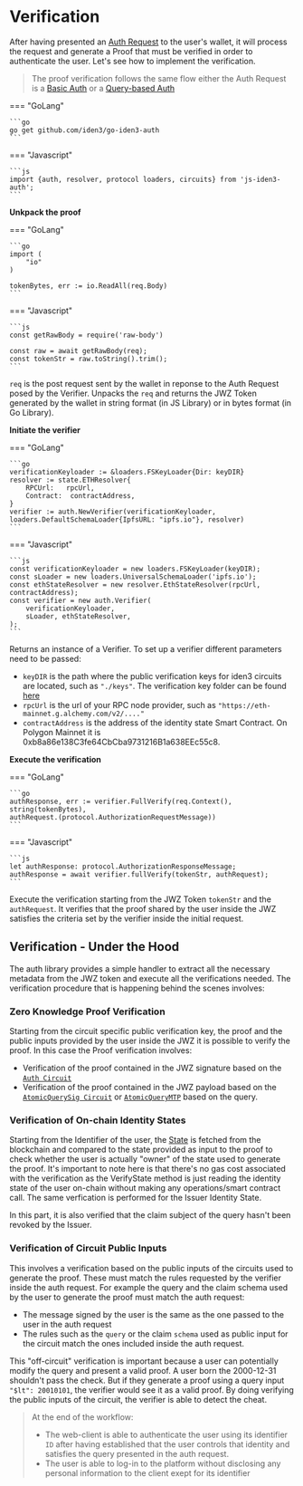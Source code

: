 # Verification

After having presented an [Auth Request](./request-api-guide.md) to the user's wallet, 
it will process the request and generate a Proof that must be verified in order to authenticate the user. 
Let's see how to implement the verification.

> The proof verification follows the same flow either the Auth Request is a [Basic Auth](./request-api-guide.md#basic-auth) or a [Query-based Auth](./request-api-guide.md#query-based-auth)

=== "GoLang"

    ```go
    go get github.com/iden3/go-iden3-auth
    ```

=== "Javascript"

    ```js
    import {auth, resolver, protocol loaders, circuits} from 'js-iden3-auth';
    ```

**Unkpack the proof** 

=== "GoLang"

    ```go
    import (
        "io"
    )

    tokenBytes, err := io.ReadAll(req.Body)
    ```

=== "Javascript"

    ```js
    const getRawBody = require('raw-body')

    const raw = await getRawBody(req);
    const tokenStr = raw.toString().trim();
    ```

`req` is the post request sent by the wallet in reponse to the Auth Request posed by the Verifier. Unpacks the `req` and returns the JWZ Token generated by the wallet in string format (in JS Library) or in bytes format (in Go Library). 

**Initiate the verifier**

=== "GoLang"

    ```go
    verificationKeyloader := &loaders.FSKeyLoader{Dir: keyDIR}
    resolver := state.ETHResolver{
        RPCUrl:   rpcUrl,
        Contract:  contractAddress,
    }
    verifier := auth.NewVerifier(verificationKeyloader, loaders.DefaultSchemaLoader{IpfsURL: "ipfs.io"}, resolver)    
    ```

=== "Javascript"

    ```js
    const verificationKeyloader = new loaders.FSKeyLoader(keyDIR);
    const sLoader = new loaders.UniversalSchemaLoader('ipfs.io');
    const ethStateResolver = new resolver.EthStateResolver(rpcUrl, contractAddress);
    const verifier = new auth.Verifier(
        verificationKeyloader,
        sLoader, ethStateResolver,
    );
    ```

Returns an instance of a Verifier. To set up a verifier different parameters need to be passed: 

-  `keyDIR` is the path where the public verification keys for iden3 circuits are located, such as `"./keys"`. The verification key folder can be found [here](https://github.com/iden3/tutorial-examples/tree/main/verifier-integration/keys)
- `rpcUrl` is the url of your RPC node provider, such as `"https://eth-mainnet.g.alchemy.com/v2/...."`
- `contractAddress` is the address of the identity state Smart Contract. On Polygon Mainnet it is 0xb8a86e138C3fe64CbCba9731216B1a638EEc55c8.

**Execute the verification**

=== "GoLang"

    ```go
    authResponse, err := verifier.FullVerify(req.Context(), string(tokenBytes),
    authRequest.(protocol.AuthorizationRequestMessage))
    ```

=== "Javascript"

    ```js
    let authResponse: protocol.AuthorizationResponseMessage;
    authResponse = await verifier.fullVerify(tokenStr, authRequest);
    ```

Execute the verification starting from the JWZ Token `tokenStr` and the `authRequest`. It verifies that the proof shared by the user inside the JWZ satisfies the criteria set by the verifier inside the initial request.

## Verification - Under the Hood

The auth library provides a simple handler to extract all the necessary metadata from the JWZ token and execute all the verifications needed. The verification procedure that is happening behind the scenes involves: 

### Zero Knowledge Proof Verification

Starting from the circuit specific public verification key, the proof and the public inputs provided by the user inside the JWZ it is possible to verify the proof. In this case the Proof verification involves: 

- Verification of the proof contained in the JWZ signature based on the [`Auth Circuit`](../../circuits/main-circuits.md#authentication)
- Verification of the proof contained in the JWZ payload based on the [`AtomicQuerySig Circuit`](../../circuits/main-circuits.md#credentialatomicquerysig) or [`AtomicQueryMTP`](../../circuits/main-circuits.md#credentialatomicquerymtp) based on the query.

### Verification of On-chain Identity States

Starting from the Identifier of the user, the [State](../../contracts/overview.md) is fetched from the blockchain and compared to the state provided as input to the proof to check whether the user is actually "owner" of the state used to generate the proof. It's important to note here is that there's no gas cost associated with the verification as the VerifyState method is just reading the identity state of the user on-chain without making any operations/smart contract call. The same verfication is performed for the Issuer Identity State.

In this part, it is also verified that the claim subject of the query hasn't been revoked by the Issuer.

### Verification of Circuit Public Inputs

This involves a verification based on the public inputs of the circuits used to generate the proof. These must match the rules requested by the verifier inside the auth request. For example the query and the claim schema used by the user to generate the proof must match the auth request:

  - The message signed by the user is the same as the one passed to the user in the auth request
  - The rules such as the `query` or the claim `schema` used as public input for the circuit match the ones included inside the auth request. 
  
This "off-circuit" verification is important because a user can potentially modify the query and present a valid proof. A user born the 2000-12-31 shouldn't pass the check. But if they generate a proof using a query input `"$lt": 20010101`, the verifier would see it as a valid proof. By doing verifying the public inputs of the circuit, the verifier is able to detect the cheat.

> At the end of the workflow:
> - The web-client is able to authenticate the user using its identifier `ID` after having established that the user controls that identity and satisfies the query presented in the auth request.
> - The user is able to log-in to the platform without disclosing any personal information to the client exept for its identifier

